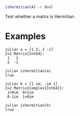 ```julia
ishermitian(A) -> Bool
```

Test whether a matrix is Hermitian.

# Examples

```jldoctest
julia> a = [1 2; 2 -1]
2×2 Matrix{Int64}:
 1   2
 2  -1

julia> ishermitian(a)
true

julia> b = [1 im; -im 1]
2×2 Matrix{Complex{Int64}}:
 1+0im  0+1im
 0-1im  1+0im

julia> ishermitian(b)
true
```
